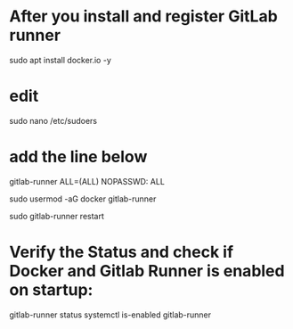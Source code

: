 

# After you install and register GitLab runner
sudo apt install docker.io -y

# edit
sudo nano /etc/sudoers

# add the line below
gitlab-runner ALL=(ALL) NOPASSWD: ALL

sudo usermod -aG docker gitlab-runner

sudo gitlab-runner restart


# Verify the Status and check if Docker and Gitlab Runner is enabled on startup:
gitlab-runner status
systemctl is-enabled gitlab-runner
